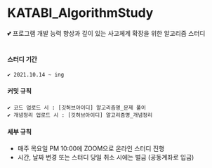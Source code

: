 # KATABI_AlgorithmStudy
💕 프로그램 개발 능력 향상과 깊이 있는 사고체계 확장을 위한 알고리즘 스터디 

# 
#### 스터디 기간  
<pre><code>✔ 2021.10.14 ~ ing</code></pre>

#### 커밋 규칙
<pre><code>✔ 코드 업로드 시 : [깃허브아이디] 알고리즘명_문제 풀이
✔ 개념정리 업로드 시 : [깃허브아이디] 알고리즘명_개념정리
</code></pre>

#### 세부 규칙
* 매주 목요일 PM 10:00에 ZOOM으로 온라인 스터디 진행
* 시간, 날짜 변경 또는 스터디 당일 취소 시에는 벌금 (공동계좌로 입금) 
